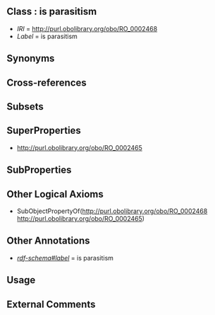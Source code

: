 
## Class : is parasitism

 * *IRI* = http://purl.obolibrary.org/obo/RO_0002468
 * *Label* = is parasitism

## Synonyms


## Cross-references


## Subsets


## SuperProperties

 * <http://purl.obolibrary.org/obo/RO_0002465>

## SubProperties


## Other Logical Axioms

 * SubObjectPropertyOf(<http://purl.obolibrary.org/obo/RO_0002468> <http://purl.obolibrary.org/obo/RO_0002465>)

## Other Annotations

 * *[rdf-schema#label](../../el/rdf-schema#label.md)* = is parasitism

## Usage


## External Comments

